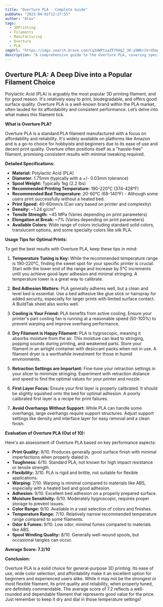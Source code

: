 ```yaml
---
title: "Overture PLA - Complete Guide"
pubDate: "2023-04-01T12:27:55"
author: "Alex"
tags:
  - 3DPrinting
  - Filaments
  - Manufacturing
  - Overture
  - PLA
imgUrl: "https://imgs.search.brave.com/Cq3UWPtxaZT75HqJ_3O-y9W6r1VrdSmgUBeJXgjP36E/rs:fit:860:0:0:0/g:ce/aHR0cHM6Ly9tLm1l/ZGlhLWFtYXpvbi5j/b20vaW1hZ2VzL0kv/NDEzSFY4OEFjdUwu/anBn"
description: "A comprehensive guide to the Overture PLA, covering specifications, usage tips, and comparisons with similar products."
---
```



## Overture PLA: A Deep Dive into a Popular Filament Choice

Polylactic Acid (PLA) is arguably the most popular 3D printing filament, and for good reason. It's relatively easy to print, biodegradable, and offers good surface quality. Overture PLA is a well-known brand within the PLA market, often lauded for its affordability and consistent performance. Let’s delve into what makes this filament tick.

**What is Overture PLA?**

Overture PLA is a standard PLA filament manufactured with a focus on affordability and reliability. It's widely available on platforms like Amazon and is a go-to choice for hobbyists and beginners due to its ease of use and decent print quality. Overture often positions itself as a "hassle-free" filament, promising consistent results with minimal tweaking required.

**Detailed Specifications:**

*   **Material:** Polylactic Acid (PLA)
*   **Diameter:** 1.75mm (typically with a +/- 0.03mm tolerance)
*   **Spool Weight:** Typically 1kg (2.2 lbs)
*   **Recommended Printing Temperature:** 190-220°C (374-428°F)
*   **Recommended Bed Temperature:** 20-60°C (68-140°F) - Although some users print successfully without a heated bed.
*   **Print Speed:** 40-60mm/s (Can vary based on printer and complexity)
*   **Density:** ~1.24 g/cm³
*   **Tensile Strength:** ~45 MPa (Varies depending on print parameters)
*   **Elongation at Break:** ~7% (Varies depending on print parameters)
*   **Available Colors:** Wide range of colors including standard solid colors, translucent options, and some specialty colors like silk PLA.

**Usage Tips for Optimal Prints:**

To get the best results with Overture PLA, keep these tips in mind:

1.  **Temperature Tuning is Key:** While the recommended temperature range is 190-220°C, finding the sweet spot for your specific printer is crucial. Start with the lower end of the range and increase by 5°C increments until you achieve good layer adhesion and minimal stringing. A temperature tower is a great way to calibrate.

2.  **Bed Adhesion Matters:** PLA generally adheres well, but a clean and level bed is essential. Use a bed adhesive like glue stick or hairspray for added security, especially for larger prints with limited surface contact. A BuildTak sheet also works well.

3.  **Cooling is Your Friend:** PLA benefits from active cooling. Ensure your printer's part cooling fan is running at a reasonable speed (50-100%) to prevent warping and improve overhang performance.

4.  **Dry Filament is Happy Filament:** PLA is hygroscopic, meaning it absorbs moisture from the air. This moisture can lead to stringing, popping sounds during printing, and weakened parts. Store your filament in an airtight container with desiccant packs when not in use. A filament dryer is a worthwhile investment for those in humid environments.

5.  **Retraction Settings are Important:** Fine-tune your retraction settings in your slicer to minimize stringing. Experiment with retraction distance and speed to find the optimal values for your printer and nozzle.

6.  **First Layer Focus:** Ensure your first layer is properly calibrated. It should be slightly squished onto the bed for optimal adhesion. A poorly calibrated first layer is a recipe for print failures.

7.  **Avoid Overhangs Without Support:** While PLA can handle some overhangs, large overhangs require support structures. Adjust support settings like density and interface layer for easy removal and a clean finish.

**Evaluation of Overture PLA (Out of 10):**

Here's an assessment of Overture PLA based on key performance aspects:

*   **Print Quality:** 8/10. Produces generally good surface finish with minimal imperfections when properly dialed in.
*   **Toughness:** 6/10. Standard PLA, not known for high impact resistance or tensile strength.
*   **Flexibility:** 3/10. PLA is rigid and brittle, not suitable for flexible applications.
*   **Warping:** 7/10. Warping is minimal compared to materials like ABS, especially with a heated bed and good adhesion.
*   **Adhesion:** 9/10. Excellent bed adhesion on a properly prepared surface.
*   **Moisture Sensitivity:** 6/10. Moderately hygroscopic, requires proper storage to prevent issues.
*   **Color Range:** 9/10. Available in a vast selection of colors and finishes.
*   **Temperature Range:** 7/10. Relatively narrow recommended temperature range compared to some filaments.
*   **Odor & Fumes:** 9/10. Low odor, minimal fumes compared to materials like ABS.
*   **Spool Winding Quality:** 8/10. Generally well-wound spools, but occasional tangles can occur.

**Average Score: 7.2/10**

**Conclusion:**

Overture PLA is a solid choice for general-purpose 3D printing. Its ease of use, wide color selection, and affordability make it an excellent option for beginners and experienced users alike. While it may not be the strongest or most flexible filament, its print quality and reliability, when properly tuned, are definitely commendable. The average score of 7.2 reflects a well-rounded and dependable filament that represents good value for the price. Just remember to keep it dry and dial in those temperature settings!
